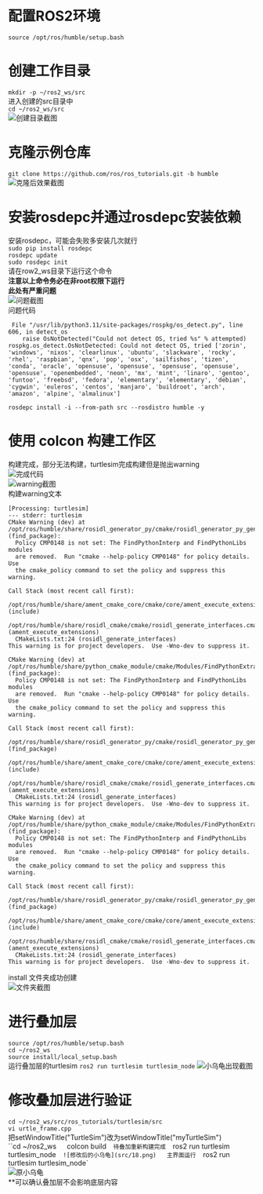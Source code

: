 # 配置ROS2环境  
`source /opt/ros/humble/setup.bash`  

# 创建工作目录  
`mkdir -p ~/ros2_ws/src`  
进入创建的src目录中  
`cd ~/ros2_ws/src`  
![创建目录截图](src/11.pmg)  

# 克隆示例仓库  
`git clone https://github.com/ros/ros_tutorials.git -b humble`  
![克隆后效果截图](src/12.png)  

# 安装rosdepc并通过rosdepc安装依赖
安装rosdepc，可能会失败多安装几次就行  
`sudo pip install rosdepc`  
`rosdepc update`  
`sudo rosdepc init`  
请在row2_ws目录下运行这个命令  
**注意以上命令务必在非root权限下运行**  
**此处有严重问题**  
![问题截图](src/13.png)  
问题代码  
```
 File "/usr/lib/python3.11/site-packages/rospkg/os_detect.py", line 606, in detect_os
    raise OsNotDetected("Could not detect OS, tried %s" % attempted)
rospkg.os_detect.OsNotDetected: Could not detect OS, tried ['zorin', 'windows', 'nixos', 'clearlinux', 'ubuntu', 'slackware', 'rocky', 'rhel', 'raspbian', 'qnx', 'pop', 'osx', 'sailfishos', 'tizen', 'conda', 'oracle', 'opensuse', 'opensuse', 'opensuse', 'opensuse', 'opensuse', 'openembedded', 'neon', 'mx', 'mint', 'linaro', 'gentoo', 'funtoo', 'freebsd', 'fedora', 'elementary', 'elementary', 'debian', 'cygwin', 'euleros', 'centos', 'manjaro', 'buildroot', 'arch', 'amazon', 'alpine', 'almalinux']
```
`rosdepc install -i --from-path src --rosdistro humble -y`  

# 使用 colcon 构建工作区  
构建完成，部分无法构建，turtlesim完成构建但是抛出warning  
![完成代码](src/14.png)  
![warning截图](src/15.png)  
构建warning文本  
```
[Processing: turtlesim]                                          
--- stderr: turtlesim                                          
CMake Warning (dev) at /opt/ros/humble/share/rosidl_generator_py/cmake/rosidl_generator_py_generate_interfaces.cmake:20 (find_package):                                                                  
  Policy CMP0148 is not set: The FindPythonInterp and FindPythonLibs modules                                                          
  are removed.  Run "cmake --help-policy CMP0148" for policy details.  Use                                                            
  the cmake_policy command to set the policy and suppress this warning.                                                              
                                                                   
Call Stack (most recent call first):                              
  /opt/ros/humble/share/ament_cmake_core/cmake/core/ament_execute_extensions.cmake:48 (include)                                      
  /opt/ros/humble/share/rosidl_cmake/cmake/rosidl_generate_interfaces.cmake:286 (ament_execute_extensions)                            
  CMakeLists.txt:24 (rosidl_generate_interfaces)                  
This warning is for project developers.  Use -Wno-dev to suppress it.                                                                
                                                                   
CMake Warning (dev) at /opt/ros/humble/share/python_cmake_module/cmake/Modules/FindPythonExtra.cmake:52 (find_package):              
  Policy CMP0148 is not set: The FindPythonInterp and FindPythonLibs modules                                                          
  are removed.  Run "cmake --help-policy CMP0148" for policy details.  Use                                                            
  the cmake_policy command to set the policy and suppress this warning.                                                              
                                                                   
Call Stack (most recent call first):                              
  /opt/ros/humble/share/rosidl_generator_py/cmake/rosidl_generator_py_generate_interfaces.cmake:23 (find_package)                    
  /opt/ros/humble/share/ament_cmake_core/cmake/core/ament_execute_extensions.cmake:48 (include)                                      
  /opt/ros/humble/share/rosidl_cmake/cmake/rosidl_generate_interfaces.cmake:286 (ament_execute_extensions)                            
  CMakeLists.txt:24 (rosidl_generate_interfaces)                  
This warning is for project developers.  Use -Wno-dev to suppress it.                                                                
                                                                   
CMake Warning (dev) at /opt/ros/humble/share/python_cmake_module/cmake/Modules/FindPythonExtra.cmake:140 (find_package):              
  Policy CMP0148 is not set: The FindPythonInterp and FindPythonLibs modules                                                          
  are removed.  Run "cmake --help-policy CMP0148" for policy details.  Use                                                            
  the cmake_policy command to set the policy and suppress this warning.                                                              
                                                                   
Call Stack (most recent call first):                              
  /opt/ros/humble/share/rosidl_generator_py/cmake/rosidl_generator_py_generate_interfaces.cmake:23 (find_package)                    
  /opt/ros/humble/share/ament_cmake_core/cmake/core/ament_execute_extensions.cmake:48 (include)                                      
  /opt/ros/humble/share/rosidl_cmake/cmake/rosidl_generate_interfaces.cmake:286 (ament_execute_extensions)                            
  CMakeLists.txt:24 (rosidl_generate_interfaces)                  
This warning is for project developers.  Use -Wno-dev to suppress it.        
```
install 文件夹成功创建  
![文件夹截图](src/16.png)  

# 进行叠加层
`source /opt/ros/humble/setup.bash`  
`cd ~/ros2_ws`  
`source install/local_setup.bash`  
运行叠加层的turtlesim
`ros2 run turtlesim turtlesim_node`
![小乌龟出现截图](src/17.png)

# 修改叠加层进行验证  
`cd ~/ros2_ws/src/ros_tutorials/turtlesim/src`  
`vi urtle_frame.cpp`  
把setWindowTitle("TurtleSim")改为setWindowTitle("myTurtleSim")  
``cd ~/ros2_ws`  
`colcon build`  
待叠加重新构建完成  
`ros2 run turtlesim turtlesim_node`  
![修改后的小乌龟](src/18.png)  
主界面运行  
`ros2 run turtlesim turtlesim_node`  
![原小乌龟](src/19.png)  
**可以确认叠加层不会影响底层内容  



